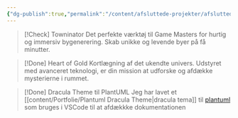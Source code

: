 ```yaml
---
{"dg-publish":true,"permalink":"/content/afsluttede-projekter/afsluttede-projekter/"}
---
```




> [!Check] Towninator
> Det perfekte værktøj til Game Masters for hurtig og immersiv bygenerering. Skab unikke og levende byer på få minutter.

> [!Done] Heart of Gold
> Kortlægning af det ukendte univers. Udstyret med avanceret teknologi, er din mission at udforske og afdække mysterierne i rummet.

> [!Done] Dracula Theme til PlantUML
> Jeg har lavet et [[content/Portfolie/Plantuml Dracula Theme\|dracula tema]] til [plantuml](https://plantuml.com/) som bruges i VSCode til at afdækkke dokumentationen